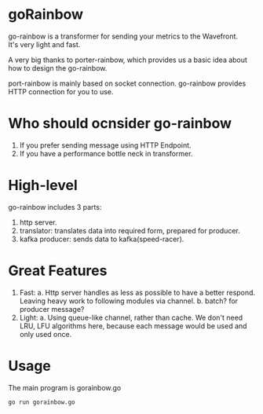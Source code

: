 # goRainbow
go-rainbow is a transformer for sending your metrics to the Wavefront.   
It's very light and fast.

A very big thanks to porter-rainbow, which provides us a basic idea about how to design the go-rainbow.

port-rainbow is mainly based on socket connection. go-rainbow provides HTTP connection for you to use.

# Who should ocnsider go-rainbow
1. If you prefer sending message using HTTP Endpoint. 
2. If you have a performance bottle neck in transformer.

# High-level
go-rainbow includes 3 parts:
1. http server.
2. translator: translates data into required form, prepared for producer.
3. kafka producer: sends data to kafka(speed-racer).

# Great Features
1. Fast:
    a. Http server handles as less as possible to have a better respond. Leaving heavy work to following modules via channel.
    b. batch? for producer message?
2. Light:
    a. Using queue-like channel, rather than cache. We don't need LRU, LFU algorithms here, because each message would be used and only used once. 
# Usage
The main program is gorainbow.go
```
go run gorainbow.go
```